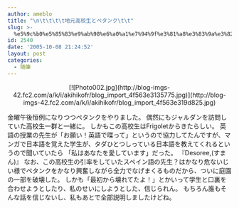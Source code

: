```yaml
---
author: ameblo
title: "\n\t\t\t\t地元高校生とペタンク\t\t"
slug: >-
  %e5%9c%b0%e5%85%83%e9%ab%98%e6%a0%a1%e7%94%9f%e3%81%a8%e3%83%9a%e3%82%bf%e3%83%b3%e3%82%af
id: 2540
date: '2005-10-08 21:24:52'
layout: post
categories:
  - 随筆
---
```


<div align="center">[![Photo002.jpg](http://blog-imgs-42.fc2.com/a/k/i/akihikofr/blog_import_4f563e3135775.jpg)](http://blog-imgs-42.fc2.com/a/k/i/akihikofr/blog_import_4f563e319d825.jpg)</div>

金曜午後恒例になりつつペタンクをやりました。 偶然にもジャルダンを訪問していた高校生一群と一緒に。 しかもこの高校生はFrigoletからきたらしい。 英語の授業の先生が「お願い！英語で喋って」というので協力してたんですが、マンガで日本語を覚えた学生が、タダひとつしっている日本語を教えてくれるというので聞いていたら 「私はあなたを愛しています」だった。 『Desoree,(すまん)』 なお、この高校生の引率をしていたスペイン語の先生？はかなり危ないじい様でペタンクをかなり興奮しながら全力でなげまくるものだから、ついに庭園の一部を破壊した。 しかも「最初から壊れてたよ！」とかいって学生と口裏を合わせようとしたり、私のせいにしようとした、信じられん。 もちろん誰もそんな話を信じないし、私もあとで全部説明しましたけどね。